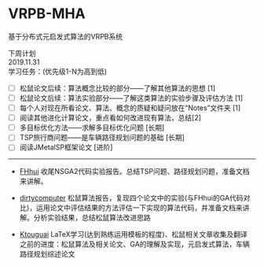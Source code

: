 # VRPB-MHA

基于分布式元启发式算法的VRPB系统

下周计划  
2019.11.31  
学习任务：(优先级1-N为高到低) 

- [ ] 松鼠论文后续：算法概念比较的部分——了解其他算法的思想 [1]
- [ ] 松鼠论文后续：算法实验部分——了解这类算法的实验步骤及评估方法 [1]
- [ ] 每个人对现在所看论文、算法、概念的质疑和疑问放在“Notes”文件夹 [1]
- [ ] 阅读其他进化计算论文，重点看如何改进现有算法，总结[2]
- [ ] 多目标优化方法——求解多目标优化问题 [长期]  
- [ ] TSP旅行商问题——是车辆路径规划问题的基础 [长期]
- [ ] 阅读JMetalSP框架论文 [进阶]

------

- [FHhui](https://github.com/FHhui)
  收尾NSGA2代码实验报告。总结TSP问题、路径规划问题，准备文档来讲解。

- [dirtycomputer](https://github.com/dirtycomputer)
  松鼠算法报告，复现四个论文中的实验(与FHhui的GA代码对比)，运用论文中评估结果的方法评估一下实现的算法代码，并准备文档来讲解。分析实验结果，总结松鼠算法改进思路

- [Ktouguai](https://github.com/Ktouguai)
  LaTeX学习(达到熟练运用模板的程度)、松鼠相关文章收集及翻译
  之前的进度：松鼠算法及相关论文、GA的理解及实现，元启发式算法，车辆路径规划综述论文
